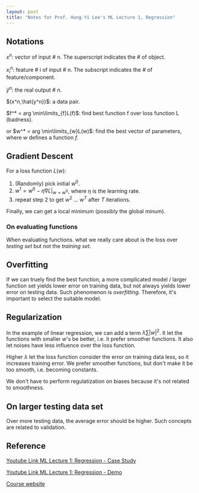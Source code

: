```yaml
---
layout: post
title: "Notes for Prof. Hung-Yi Lee's ML Lecture 1, Regression"
---
```


## Notations

$x^n$: vector of input # n. The superscript indicates the # of object.

$x^n_i$: feature # i of input # n. The subscript indicates the # of feature/component.

$\hat{y}^n$: the real output # n.

$(x^n,\hat{y^n})$: a data pair.

$f^* = arg \min\limits_{f}L(f)$: find best function f over loss function L (badness).

or $w^* = arg \min\limits_{w}L(w)$: find the best vector of parameters, where $w$ defines a function $f$.

## Gradient Descent

For a loss function $L(w)$:
 1. (Randomly) pick initial $w^0$.
 2. $w^1 = w^0 - \eta \nabla L \vert_{w=w^0}$, where $\eta$ is the learning rate.
 3. repeat step 2 to get $w^2$ ... $w^T$ after $T$ iterations.

Finally, we can get a local minimum (possibly the global minum).

### On evaluating functions

When evaluating functions. what we really care about is the loss over *testing set* but not the *training set*.

## Overfitting

If we can truely find the best function, a more complicated model / larger function set yields lower error on training data, but not always yields lower error on testing data. Such phenomenon is *overfitting*. Therefore, it's important to select the suitable model.

## Regularization

In the example of linear regression, we can add a term $\lambda \sum \vert w \vert ^2$. It let the functions with smaller $w$'s be better, i.e. it prefer smoother functions. It also let noises have less influence over the loss function.

Higher $\lambda$ let the loss function consider the error on training data less, so it increases training error. We prefer smoother functions, but don't make it be too smooth, i.e. becoming constants.

We don't have to perform regulatization on biases because it's not related to smoothness.

## On larger testing data set

Over more testing data, the average error should be higher. Such concepts are related to validation.

## Reference
[Youtube Link ML Lecture 1: Regression - Case Study](https://www.youtube.com/watch?v=fegAeph9UaA&list=PLJV_el3uVTsPy9oCRY30oBPNLCo89yu49&index=3)

[Youtube Link ML Lecture 1: Regression - Demo](https://www.youtube.com/watch?v=1UqCjFQiiy0&list=PLJV_el3uVTsPy9oCRY30oBPNLCo89yu49&index=4)

[Course website](http://speech.ee.ntu.edu.tw/~tlkagk/courses_ML17_2.html)

